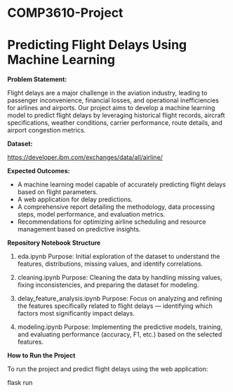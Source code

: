 # COMP3610-Project
# Predicting Flight Delays Using Machine Learning

**Problem Statement:**

Flight delays are a major challenge in the aviation industry, leading to passenger inconvenience, financial losses, and operational inefficiencies for airlines and airports. Our project aims to develop a machine learning model to predict flight delays by leveraging historical flight records, aircraft specifications, weather conditions, carrier performance, route details, and airport congestion metrics.

**Dataset:**

https://developer.ibm.com/exchanges/data/all/airline/

**Expected Outcomes:**

- A machine learning model capable of accurately predicting flight delays based on flight parameters.
- A web application for delay predictions.
- A comprehensive report detailing the methodology, data processing steps, model performance, and evaluation metrics.
- Recommendations for optimizing airline scheduling and resource management based on predictive insights.

**Repository Notebook Structure**

1) eda.ipynb
Purpose: Initial exploration of the dataset to understand the features, distributions, missing values, and identify correlations.

2) cleaning.ipynb
Purpose: Cleaning the data by handling missing values, fixing inconsistencies, and preparing the dataset for modeling.

3) delay_feature_analysis.ipynb
Purpose: Focus on analyzing and refining the features specifically related to flight delays — identifying which factors most significantly impact delays.

4) modeling.ipynb
Purpose: Implementing the predictive models, training, and evaluating performance (accuracy, F1, etc.) based on the selected features.

**How to Run the Project**

To run the project and predict flight delays using the web application:

flask run
